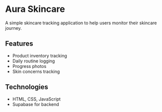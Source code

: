 # Aura Skincare

A simple skincare tracking application to help users monitor their skincare journey.

## Features
- Product inventory tracking
- Daily routine logging
- Progress photos
- Skin concerns tracking

## Technologies
- HTML, CSS, JavaScript
- Supabase for backend
